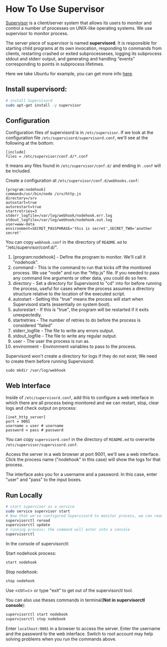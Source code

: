 # How To Use Supervisor

[Supervisor](https://github.com/Supervisor/supervisor) is a client/server system that allows its users to monitor and control a number of processes on UNIX-like operating systems. We use supervisor to monitor process.

The server piece of supervisor is named **supervisord**.  It is responsible for starting child programs at its own invocation, responding to commands from clients, restarting crashed or exited subprocesseses, logging its subprocess stdout and stderr output, and generating and handling “events” corresponding to points in subprocess lifetimes.

Here we take Ubuntu for example, you can get more info [here](http://supervisord.org/).

## Install supervisord:

```bash
# install Supervisord
sudo apt-get install -y supervisor

```

## Configuration

Configuration files of supervisord is in `/etc/supervisor`.  If we look at the configuration file `/etc/supervisord/supervisord.conf`, we'll see at the following at the bottom:

```
[include]
files = /etc/supervisor/conf.d/*.conf
```
It means any files found in `/etc/supervisor/conf.d/` and ending in `.conf` will be included.

Create a configuration at `/etc/supervisor/conf.d/webhooks.conf`:

```
[program:nodehook]
command=/usr/bin/node /srv/http.js
directory=/srv
autostart=true
autorestart=true
startretries=3
stderr_logfile=/var/log/webhook/nodehook.err.log
stdout_logfile=/var/log/webhook/nodehook.out.log
user=www-data
environment=SECRET_PASSPHRASE='this is secret',SECRET_TWO='another secret'
```

You can copy `webhook.conf` in the direcrtory of `README.md` to "/etc/supervisor/conf.d/".

1. [program:nodehook] - Define the program to monitor. We'll call it "nodehook".
2. command - This is the command to run that kicks off the monitored process. We use "node" and run the "http.js" file. If you needed to pass any command line arguments or other data, you could do so here.
3. directory - Set a directory for Supervisord to "cd" into for before running the process, useful for cases where the process assumes a directory structure relative to the location of the executed script.
4. autostart - Setting this "true" means the process will start when Supervisord starts (essentially on system boot).
5. autorestart - If this is "true", the program will be restarted if it exits unexpectedly.
6. startretries - The number of retries to do before the process is considered "failed"
7. stderr_logfile - The file to write any errors output.
8. stdout_logfile - The file to write any regular output.
9. user - The user the process is run as.
10. environment - Environment variables to pass to the process.

Supervisord won't create a directory for logs if they do not exist; We need to create them before running Supervisord:

```
sudo mkdir /var/log/webhook
```

## Web Interface

Inside of `/etc/supervisord.conf`, add this to configure a web interface in which there are all process being monitored and we can restart, stop, clear logs and check output on process:

```
[inet_http_server]
port = 9001
username = user # username
password = pass # password

```
You can copy `supervisord.conf` in the directory of `README.md` to overwrite `/etc/supervisor/supervisord.conf`.

Access the server in a web browser at port 9001, we'll see a web interface. Click the process name ("nodehook" in this case) will show the logs for that process.

The interface asks you for a username and a password. In this case, enter "user" and "pass" to the input boxes.

## Run Locally

```bash
# start supervisor as a service
sudo service supervisor start
# Now that we've configured Supervisord to monitor process, we can read the configuration in and then reload Supervisord, using the "supervisorctl" tool:
supervisorctl reread
supervisorctl update
# running process; the command will enter into a console
supervisorctl
```
In the console of supervisorctl:

Start nodehook process:

```bash
start nodehook
```

Stop nodehook:

```bash
stop nodehook
```

Use <ctrl+c> or type "exit" to get out of the supervisorctl tool.

You can also use theses commands in terminal(**Not in supervisorctl console**):

```bash
supervisorctl start nodebook
supervisorctl stop nodebook
```
Enter `localhost:9001` in a browser to access the server. Enter the username and the password to the web interface. Switch to root account may help solving problems when you run the commands above.

